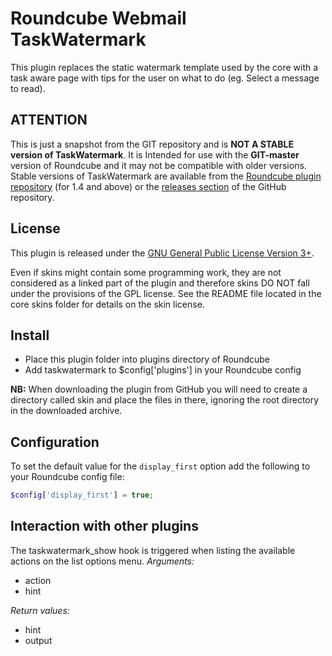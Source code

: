 Roundcube Webmail TaskWatermark
===============================
This plugin replaces the static watermark template used by the core with a task
aware page with tips for the user on what to do (eg. Select a message to read).

ATTENTION
---------
This is just a snapshot from the GIT repository and is **NOT A STABLE version
of TaskWatermark**. It is Intended for use with the **GIT-master** version of
Roundcube and it may not be compatible with older versions. Stable versions of
TaskWatermark are available from the [Roundcube plugin repository][rcplugrepo]
(for 1.4 and above) or the [releases section][releases] of the GitHub
repository.

License
-------
This plugin is released under the [GNU General Public License Version 3+][gpl].

Even if skins might contain some programming work, they are not considered
as a linked part of the plugin and therefore skins DO NOT fall under the
provisions of the GPL license. See the README file located in the core skins
folder for details on the skin license.

Install
-------
* Place this plugin folder into plugins directory of Roundcube
* Add taskwatermark to $config['plugins'] in your Roundcube config

**NB:** When downloading the plugin from GitHub you will need to create a
directory called skin and place the files in there, ignoring the root
directory in the downloaded archive.

Configuration
-------------
To set the default value for the `display_first` option add the following to
your Roundcube config file:
```php
$config['display_first'] = true;
```

Interaction with other plugins
------------------------------
The taskwatermark_show hook is triggered when listing the available actions on
the list options menu.
*Arguments:*
 * action
 * hint

*Return values:*
 * hint
 * output

[rcplugrepo]: https://plugins.roundcube.net/#/packages/johndoh/taskwatermark
[releases]: https://github.com/johndoh/roundcube-taskwatermark/releases
[gpl]: https://www.gnu.org/licenses/gpl.html